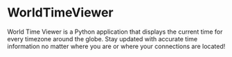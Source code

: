 # WorldTimeViewer
World Time Viewer is a Python application that displays the current time for every timezone around the globe. Stay updated with accurate time information no matter where you are or where your connections are located!
